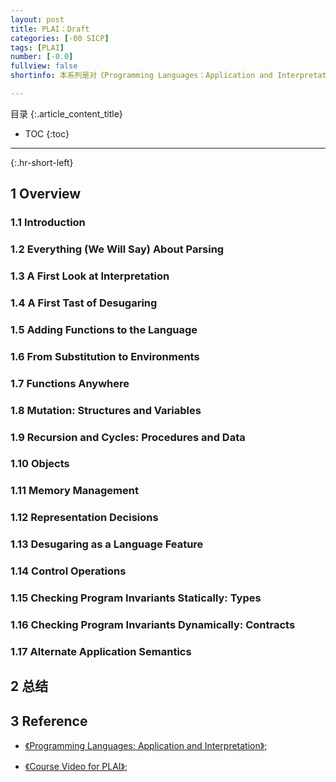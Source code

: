 ```yaml
---
layout: post
title: PLAI：Draft
categories: [-00 SICP]
tags: [PLAI]
number: [-0.0]
fullview: false
shortinfo: 本系列是对《Programming Languages：Application and Interpretation》读书总结。

---
```

目录
{:.article_content_title}


* TOC
{:toc}

---
{:.hr-short-left}

## 1 Overview ##

### 1.1 Introduction 

### 1.2 Everything (We Will Say) About Parsing

### 1.3 A First Look at Interpretation

### 1.4 A First Tast of Desugaring

### 1.5 Adding Functions to the Language

### 1.6 From Substitution to Environments

### 1.7 Functions Anywhere

### 1.8 Mutation: Structures and Variables

### 1.9 Recursion and Cycles: Procedures and Data

### 1.10 Objects

### 1.11 Memory Management

### 1.12 Representation Decisions

### 1.13 Desugaring as a Language Feature

### 1.14 Control Operations

### 1.15 Checking Program Invariants Statically: Types

### 1.16 Checking Program Invariants Dynamically: Contracts

### 1.17 Alternate Application Semantics


## 2 总结 ##


## 3 Reference ##

- [《Programming Languages: Application and Interpretation》](http://cs.brown.edu/courses/cs173/2012/book/);

- [《Course Video for PLAI》](http://cs.brown.edu/courses/cs173/2012/Videos/);



